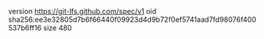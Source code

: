 version https://git-lfs.github.com/spec/v1
oid sha256:ee3e32805d7b6f66440f09923d4d9b72f0ef5741aad7fd98076f400537b6ff16
size 480
